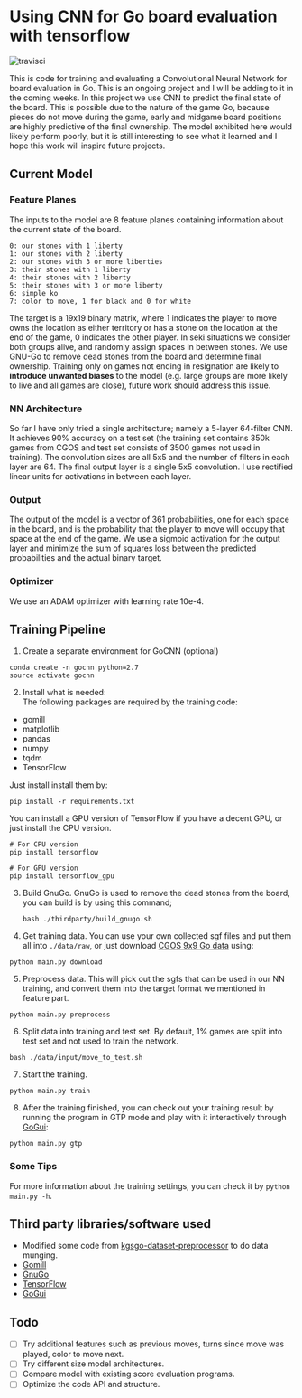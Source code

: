 # Using CNN for Go board evaluation with tensorflow

![travisci](https://travis-ci.com/godmoves/GoCNN.svg?branch=master)

This is code for training and evaluating a Convolutional Neural Network for
board evaluation in Go. This is an ongoing project and I will be adding to it
in the coming weeks. In this project we use CNN to predict the final state of the board. This is possible due to the nature of the game Go, because pieces do not move during the game, early and midgame board positions are highly predictive of the final ownership. The model exhibited here would likely perform poorly, but it is still interesting to see what it learned and I hope this work will inspire future projects.

## Current Model

### Feature Planes

The inputs to the model are 8 feature planes containing information about the
current state of the board. 
```
0: our stones with 1 liberty
1: our stones with 2 liberty
2: our stones with 3 or more liberties
3: their stones with 1 liberty
4: their stones with 2 liberty
5: their stones with 3 or more liberty
6: simple ko
7: color to move, 1 for black and 0 for white
```
The target is a 19x19 binary matrix, where 1 indicates the player to move owns the location as either territory or has a stone on the location at the end of the game, 0 indicates the other player. In seki situations we consider both groups alive, and randomly assign spaces in between stones. We use GNU-Go to remove dead stones from the board and determine final ownership. Training only on games not ending in resignation are likely to **introduce unwanted biases** to the model (e.g. large groups are more likely to live and all games are close), future work should address this issue.

### NN Architecture

So far I have only tried a single architecture; namely a 5-layer 64-filter CNN. It achieves 90% accuracy on a test set (the training set contains 350k games from CGOS and test set consists of 3500 games not used in training). The convolution sizes are all 5x5 and the number of filters in each layer are 64. The final output layer is a single 5x5 convolution. I use rectified linear units for activations in between each layer.

### Output

The output of the model is a vector of 361 probabilities, one for each space in
the board, and is the probability that the player to move will occupy that space at the end of the game. We use a sigmoid activation for the output layer and minimize the sum of squares loss between the predicted probabilities and the actual binary target. 

### Optimizer

We use an ADAM optimizer with learning rate 10e-4.

## Training Pipeline

1. Create a separate environment for GoCNN (optional)
```
conda create -n gocnn python=2.7
source activate gocnn
```

2. Install what is needed:  
The following packages are required by the training code:

- gomill
- matplotlib
- pandas
- numpy
- tqdm
- TensorFlow

Just install install them by: 
```
pip install -r requirements.txt
```
You can install a GPU version of TensorFlow if you have a decent GPU, or just install the CPU version.
```
# For CPU version
pip install tensorflow

# For GPU version
pip install tensorflow_gpu
```

3. Build GnuGo. GnuGo is used to remove the dead stones from the board, you can build is by using this command;
    ```
    bash ./thirdparty/build_gnugo.sh
    ```

4. Get training data. You can use your own collected sgf files and put them all into `./data/raw`, or just download [CGOS 9x9 Go data](http://www.yss-aya.com/cgos/9x9/archive.html) using:
```
python main.py download
```

5. Preprocess data. This will pick out the sgfs that can be used in our NN training, and convert them into the target format we mentioned in feature part.
```
python main.py preprocess
```

6. Split data into training and test set. By default, 1% games are split into test set and not used to train the network.
```
bash ./data/input/move_to_test.sh
```

7. Start the training.
```
python main.py train
```

8. After the training finished, you can check out your training result by running the program in GTP mode and play with it interactively through [GoGui](https://sourceforge.net/projects/gogui/):
```
python main.py gtp
```

### Some Tips

For more information about the training settings, you can check it by `python main.py -h`.

## Third party libraries/software used
* Modified some code from
[kgsgo-dataset-preprocessor](https://github.com/hughperkins/kgsgo-dataset-preprocessor)
to do data munging.
* [Gomill](https://github.com/mattheww/gomill)
* [GnuGo](https://www.gnu.org/software/gnugo/)
* [TensorFlow](https://www.tensorflow.org/)
* [GoGui](http://gogui.sourceforge.net/)


## Todo

- [ ] Try additional features such as previous moves, turns since move was
played, color to move next.
- [ ] Try different size model architectures.
- [ ] Compare model with existing score evaluation programs.
- [ ] Optimize the code API and structure.

